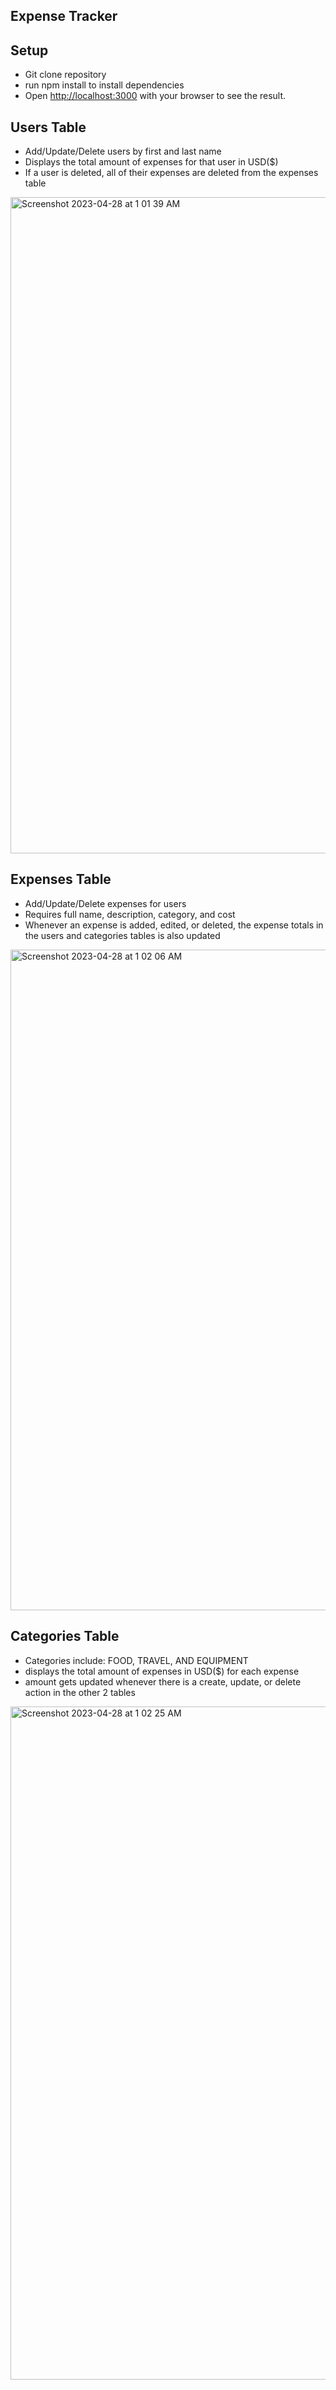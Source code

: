 ## Expense Tracker

## Setup
- Git clone repository
- run npm install to install dependencies
- Open [http://localhost:3000](http://localhost:3000) with your browser to see the result.

## Users Table
- Add/Update/Delete users by first and last name
- Displays the total amount of expenses for that user in USD($)
- If a user is deleted, all of their expenses are deleted from the expenses table 

<img width="1050" alt="Screenshot 2023-04-28 at 1 01 39 AM" src="https://user-images.githubusercontent.com/36022099/235090471-71ac6545-337c-429d-bee2-c8b2cdb2a21b.png">



## Expenses Table
- Add/Update/Delete expenses for users
- Requires full name, description, category, and cost
- Whenever an expense is added, edited, or deleted, the expense totals in the users and categories tables is also updated

<img width="1057" alt="Screenshot 2023-04-28 at 1 02 06 AM" src="https://user-images.githubusercontent.com/36022099/235090557-2035128e-a954-4545-b005-c0df9878c83d.png">



## Categories Table
- Categories include: FOOD, TRAVEL, AND EQUIPMENT
- displays the total amount of expenses in USD($) for each expense
- amount gets updated whenever there is a create, update, or delete action in the other 2 tables

<img width="1077" alt="Screenshot 2023-04-28 at 1 02 25 AM" src="https://user-images.githubusercontent.com/36022099/235090627-f7c35f11-827f-4132-b217-bca0f54fa057.png">




